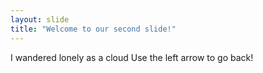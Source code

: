 ```yaml
---
layout: slide
title: "Welcome to our second slide!"
---
```

I wandered lonely as a cloud
Use the left arrow to go back!
